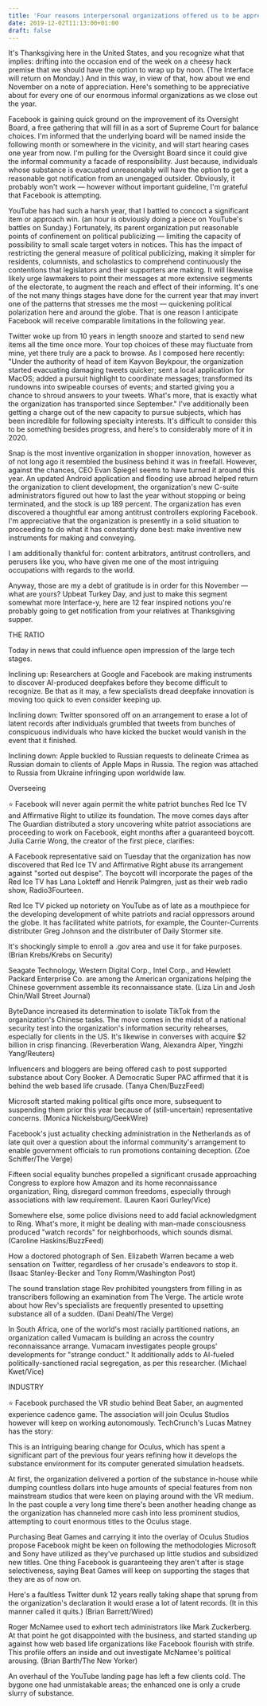 ```yaml
---
title: 'Four reasons interpersonal organizations offered us to be appreciative this year'
date: 2019-12-02T11:13:00+01:00
draft: false
---
```


It's Thanksgiving here in the United States, and you recognize what that implies: drifting into the occasion end of the week on a cheesy hack premise that we should have the option to wrap up by noon. (The Interface will return on Monday.) And in this way, in view of that, how about we end November on a note of appreciation. Here's something to be appreciative about for every one of our enormous informal organizations as we close out the year.  
  
Facebook is gaining quick ground on the improvement of its Oversight Board, a free gathering that will fill in as a sort of Supreme Court for balance choices. I'm informed that the underlying board will be named inside the following month or somewhere in the vicinity, and will start hearing cases one year from now. I'm pulling for the Oversight Board since it could give the informal community a facade of responsibility. Just because, individuals whose substance is evacuated unreasonably will have the option to get a reasonable got notification from an unengaged outsider. Obviously, it probably won't work — however without important guideline, I'm grateful that Facebook is attempting.  
  
YouTube has had such a harsh year, that I battled to concoct a significant item or approach win. (an hour is obviously doing a piece on YouTube's battles on Sunday.) Fortunately, its parent organization put reasonable points of confinement on political publicizing — limiting the capacity of possibility to small scale target voters in notices. This has the impact of restricting the general measure of political publicizing, making it simpler for residents, columnists, and scholastics to comprehend continuously the contentions that legislators and their supporters are making. It will likewise likely urge lawmakers to point their messages at more extensive segments of the electorate, to augment the reach and effect of their informing. It's one of the not many things stages have done for the current year that may invert one of the patterns that stresses me the most — quickening political polarization here and around the globe. That is one reason I anticipate Facebook will receive comparable limitations in the following year.  
  
Twitter woke up from 10 years in length snooze and started to send new items all the time once more. Your top choices of these may fluctuate from mine, yet there truly are a pack to browse. As I composed here recently: "Under the authority of head of item Kayvon Beykpour, the organization started evacuating damaging tweets quicker; sent a local application for MacOS; added a pursuit highlight to coordinate messages; transformed its rundowns into swipeable courses of events; and started giving you a chance to shroud answers to your tweets. What's more, that is exactly what the organization has transported since September." I've additionally been getting a charge out of the new capacity to pursue subjects, which has been incredible for following specialty interests. It's difficult to consider this to be something besides progress, and here's to considerably more of it in 2020.  
  
Snap is the most inventive organization in shopper innovation, however as of not long ago it resembled the business behind it was in freefall. However, against the chances, CEO Evan Spiegel seems to have turned it around this year. An updated Android application and flooding use abroad helped return the organization to client development, the organization's new C-suite administrators figured out how to last the year without stopping or being terminated, and the stock is up 189 percent. The organization has even discovered a thoughtful ear among antitrust controllers exploring Facebook. I'm appreciative that the organization is presently in a solid situation to proceeding to do what it has constantly done best: make inventive new instruments for making and conveying.  
  
I am additionally thankful for: content arbitrators, antitrust controllers, and perusers like you, who have given me one of the most intriguing occupations with regards to the world.  
  
Anyway, those are my a debt of gratitude is in order for this November — what are yours? Upbeat Turkey Day, and just to make this segment somewhat more Interface-y, here are 12 fear inspired notions you're probably going to get notification from your relatives at Thanksgiving supper.  
  
THE RATIO  
  
Today in news that could influence open impression of the large tech stages.  
  
Inclining up: Researchers at Google and Facebook are making instruments to discover AI-produced deepfakes before they become difficult to recognize. Be that as it may, a few specialists dread deepfake innovation is moving too quick to even consider keeping up.  
  
Inclining down: Twitter sponsored off on an arrangement to erase a lot of latent records after individuals grumbled that tweets from bunches of conspicuous individuals who have kicked the bucket would vanish in the event that it finished.  
  
Inclining down: Apple buckled to Russian requests to delineate Crimea as Russian domain to clients of Apple Maps in Russia. The region was attached to Russia from Ukraine infringing upon worldwide law.  
  
Overseeing  
  
⭐ Facebook will never again permit the white patriot bunches Red Ice TV and Affirmative Right to utilize its foundation. The move comes days after The Guardian distributed a story uncovering white patriot associations are proceeding to work on Facebook, eight months after a guaranteed boycott. Julia Carrie Wong, the creator of the first piece, clarifies:  
  
A Facebook representative said on Tuesday that the organization has now discovered that Red Ice TV and Affirmative Right abuse its arrangement against "sorted out despise". The boycott will incorporate the pages of the Red Ice TV has Lana Lokteff and Henrik Palmgren, just as their web radio show, Radio3Fourteen.  
  
Red Ice TV picked up notoriety on YouTube as of late as a mouthpiece for the developing development of white patriots and racial oppressors around the globe. It has facilitated white patriots, for example, the Counter-Currents distributer Greg Johnson and the distributer of Daily Stormer site.  
  
It's shockingly simple to enroll a .gov area and use it for fake purposes. (Brian Krebs/Krebs on Security)  
  
Seagate Technology, Western Digital Corp., Intel Corp., and Hewlett Packard Enterprise Co. are among the American organizations helping the Chinese government assemble its reconnaissance state. (Liza Lin and Josh Chin/Wall Street Journal)  
  
ByteDance increased its determination to isolate TikTok from the organization's Chinese tasks. The move comes in the midst of a national security test into the organization's information security rehearses, especially for clients in the US. It's likewise in converses with acquire $2 billion in crisp financing. (Reverberation Wang, Alexandra Alper, Yingzhi Yang/Reuters)  
  
Influencers and bloggers are being offered cash to post supported substance about Cory Booker. A Democratic Super PAC affirmed that it is behind the web based life crusade. (Tanya Chen/BuzzFeed)  
  
Microsoft started making political gifts once more, subsequent to suspending them prior this year because of (still-uncertain) representative concerns. (Monica Nickelsburg/GeekWire)  
  
Facebook's just actuality checking administration in the Netherlands as of late quit over a question about the informal community's arrangement to enable government officials to run promotions containing deception. (Zoe Schiffer/The Verge)  
  
Fifteen social equality bunches propelled a significant crusade approaching Congress to explore how Amazon and its home reconnaissance organization, Ring, disregard common freedoms, especially through associations with law requirement. (Lauren Kaori Gurley/Vice)  
  
Somewhere else, some police divisions need to add facial acknowledgment to Ring. What's more, it might be dealing with man-made consciousness produced "watch records" for neighborhoods, which sounds dismal. (Caroline Haskins/BuzzFeed)  
  
How a doctored photograph of Sen. Elizabeth Warren became a web sensation on Twitter, regardless of her crusade's endeavors to stop it. (Isaac Stanley-Becker and Tony Romm/Washington Post)  
  
The sound translation stage Rev prohibited youngsters from filling in as transcribers following an examination from The Verge. The article wrote about how Rev's specialists are frequently presented to upsetting substance all of a sudden. (Dani Deahl/The Verge)  
  
In South Africa, one of the world's most racially partitioned nations, an organization called Vumacam is building an across the country reconnaissance arrange. Vumacam investigates people groups' developments for "strange conduct." It additionally adds to AI-fueled politically-sanctioned racial segregation, as per this researcher. (Michael Kwet/Vice)  
  
INDUSTRY  
  
⭐ Facebook purchased the VR studio behind Beat Saber, an augmented experience cadence game. The association will join Oculus Studios however will keep on working autonomously. TechCrunch's Lucas Matney has the story:  
  
This is an intriguing bearing change for Oculus, which has spent a significant part of the previous four years refining how it develops the substance environment for its computer generated simulation headsets.  
  
At first, the organization delivered a portion of the substance in-house while dumping countless dollars into huge amounts of special features from non mainstream studios that were keen on playing around with the VR medium. In the past couple a very long time there's been another heading change as the organization has channeled more cash into less prominent studios, attempting to court enormous titles to the Oculus stage.  
  
Purchasing Beat Games and carrying it into the overlay of Oculus Studios propose Facebook might be keen on following the methodologies Microsoft and Sony have utilized as they've purchased up little studios and subsidized new titles. One thing Facebook is guaranteeing they aren't after is stage selectiveness, saying Beat Games will keep on supporting the stages that they are as of now on.  
  
Here's a faultless Twitter dunk 12 years really taking shape that sprung from the organization's declaration it would erase a lot of latent records. (It in this manner called it quits.) (Brian Barrett/Wired)  
  
Roger McNamee used to exhort tech administrators like Mark Zuckerberg. At that point he got disappointed with the business, and started standing up against how web based life organizations like Facebook flourish with strife. This profile offers an inside and out investigate McNamee's political arousing. (Brian Barth/The New Yorker)  
  
An overhaul of the YouTube landing page has left a few clients cold. The bygone one had unmistakable areas; the enhanced one is only a crude slurry of substance.